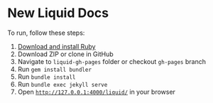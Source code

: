 # New Liquid Docs

To run, follow these steps:

1. [Download and install Ruby](https://www.ruby-lang.org/en/downloads)
2. Download ZIP or clone in GitHub
3. Navigate to `liquid-gh-pages` folder or checkout `gh-pages` branch
4. Run `gem install bundler`
5. Run `bundle install`
6. Run `bundle exec jekyll serve`
7. Open [`http://127.0.0.1:4000/liquid/`](http://127.0.0.1:4000/liquid/) in your browser
